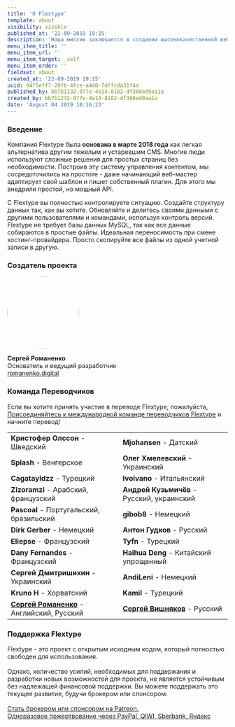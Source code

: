 ```yaml
---
title: 'О Flextype'
template: about
visibility: visible
published_at: '22-09-2019 19:15'
description: 'Наша миссия заключается в создании высококачественной веб-платформы для быстрого, гибкого и удобного управления веб-сайтами с помощью Flextype!'
menu_item_title: ''
menu_item_url: ''
menu_item_target: _self
menu_item_order: ''
fieldset: about
created_at: '22-09-2019 19:15'
uuid: 94f5eff7-28fb-4fce-a4d0-7dffcda31f4a
published_by: bb7b1232-077e-4e14-8182-df386ed9aa1a
created_by: bb7b1232-077e-4e14-8182-df386ed9aa1a
date: 'August 04 2019 10:16:23'
---
```


<h3 class="h3">Введение</h3>

<p>
Компания Flextype была<strong> основана в марте 2018 года</strong> как легкая альтернатива другим тяжелым и устаревшим CMS. Многие люди используют сложные решения для простых страниц без необходимости. Построив эту систему управления контентом, мы сосредоточились на простоте - даже начинающий веб-мастер адаптирует свой шаблон и пишет собственный плагин. Для этого мы внедрили простой, но мощный API.
</p>

<p>
С Flextype вы полностью контролируете ситуацию. Создайте структуру данных так, как вы хотите. Обновляйте и делитесь своими данными с другими пользователями и командами, используя контроль версий. Flextype не требует базы данных MySQL, так как все данные собираются в простые файлы. Идеальная переносимость при смене хостинг-провайдера. Просто скопируйте все файлы из одной учетной записи в другую.
</p>

<h3 class="h3">Создатель проекта</h3>

<p class="text-center">
<img alt="" src="https://avatars0.githubusercontent.com/u/477114?s=460&v=4" style="border-radius:50%; width: 164px;" /><br />
</p>

<p class="text-center">
  
<strong>Сергей Романенко</strong><br /> Основатель и ведущий разработчик<br />
<a href="http://romanenko.digital">romanenko.digital</a>
</p>

<h3 class="h3">Команда Переводчиков</h3>

<p>Если вы хотите принять участие в переводе Flextype, пожалуйста, <a href="https://crowdin.com/project/flextype/invite">Присоединяйтесь к международной команде переводчиков Flextype</a> и начните перевод!</p>

<table class="table">
    <tbody>
        <tr>
            <td><strong>Кристофер Олссон</strong> - Шведский</td>
            <td><strong>Мjohansen</strong> - Датский</td>
        </tr>
        <tr>
            <td><strong>Splash</strong> - Венгерское</td>
            <td><strong>Олег</strong> <strong>Хмелевский</strong> - Украинский</td>
        </tr>
        <tr>
            <td><strong>Cagatayldzz</strong> - Турецкий</td>
            <td><strong>Ivoivano</strong> - Итальянский</td>
        </tr>
        <tr>
            <td><strong>Zizoramzi</strong> - Арабский, французский</td>
            <td><strong>Андрей Кузьмичёв</strong> - Русский, украинский</td>
        </tr>
        <tr>
            <td><strong>Pascoal</strong> - Португальский, бразильский</td>
            <td><strong>gibob8</strong> - Немецкий</td>
        </tr>
        <tr>
            <td><strong>Dirk Gerber</strong> - Немецкий</td>
            <td><strong>Антон Гудков</strong> - Русский</td>
        </tr>
        <tr>
            <td><strong>Eliepse</strong> - Французский</td>
            <td><strong>Tyfn</strong> - Турецкий</td>
        </tr>
        <tr>
            <td><strong>Dany Fernandes</strong> - Французский</td>
            <td><strong>Haihua Deng</strong> - Китайский упрощенный</td>
        </tr>
        <tr>
            <td><strong>Сергей Дмитришихин</strong> - Украинский</td>
            <td><strong>AndiLeni</strong> - Немецкий</td>
        </tr>
        <tr>
            <td><strong>Kruno H</strong> - Хорватский</td>
            <td><strong>Kamil</strong> - Турецкий</td>
        </tr>
        <tr>
            <td><strong><a href="https://github.com/Awilum">Сергей Романенко</a></strong> - Английский, Русский</td>
            <td><strong><a href="https://github.com/seregajd999">Сергей Вишняков</a></strong> - Русский</td>
        </tr>
    </tbody>
</table>

<h3 class="h3">Поддержка Flextype</h3>

<p>
  Flextype - это проект с открытым исходным кодом, который полностью свободен для использования.<br /> <br /> Однако, количество усилий, необходимых для поддержания и разработки новых возможностей для проекта, не является устойчивым без надлежащей финансовой поддержки. Вы можете поддержать это текущее развитие, будучи брокером или спонсором:<br /> <br />
<a href="https://www.patreon.com/awilum">Стать брокером или спонсором на Patreon.</a><br />
<a href="http://flextype.org/en/one-time-donation">Одноразовое пожертвование через PayPal, QIWI, Sberbank, Яндекс</a>


</p>